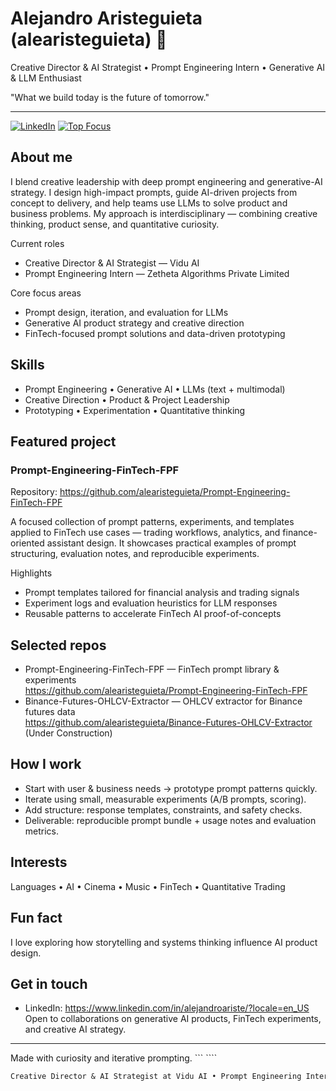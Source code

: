 # Alejandro Aristeguieta (alearisteguieta) 👋
Creative Director & AI Strategist • Prompt Engineering Intern • Generative AI & LLM Enthusiast

"What we build today is the future of tomorrow."

---

[![LinkedIn](https://img.shields.io/badge/LinkedIn-Alejandro-blue?style=flat&logo=linkedin&logoColor=white)](https://www.linkedin.com/in/alejandroariste/?locale=en_US)
[![Top Focus](https://img.shields.io/badge/Top%20Focus-Prompt%20Engineering-green?style=flat)](https://github.com/alearisteguieta)

## About me
I blend creative leadership with deep prompt engineering and generative-AI strategy. I design high-impact prompts, guide AI-driven projects from concept to delivery, and help teams use LLMs to solve product and business problems. My approach is interdisciplinary — combining creative thinking, product sense, and quantitative curiosity.

Current roles
- Creative Director & AI Strategist — Vidu AI
- Prompt Engineering Intern — Zetheta Algorithms Private Limited

Core focus areas
- Prompt design, iteration, and evaluation for LLMs
- Generative AI product strategy and creative direction
- FinTech-focused prompt solutions and data-driven prototyping

## Skills
- Prompt Engineering • Generative AI • LLMs (text + multimodal)  
- Creative Direction • Product & Project Leadership  
- Prototyping • Experimentation • Quantitative thinking

## Featured project
### Prompt-Engineering-FinTech-FPF
Repository: https://github.com/alearisteguieta/Prompt-Engineering-FinTech-FPF

A focused collection of prompt patterns, experiments, and templates applied to FinTech use cases — trading workflows, analytics, and finance-oriented assistant design. It showcases practical examples of prompt structuring, evaluation notes, and reproducible experiments.

Highlights
- Prompt templates tailored for financial analysis and trading signals
- Experiment logs and evaluation heuristics for LLM responses
- Reusable patterns to accelerate FinTech AI proof-of-concepts

## Selected repos
- Prompt-Engineering-FinTech-FPF — FinTech prompt library & experiments  
  https://github.com/alearisteguieta/Prompt-Engineering-FinTech-FPF
- Binance-Futures-OHLCV-Extractor — OHLCV extractor for Binance futures data  
  https://github.com/alearisteguieta/Binance-Futures-OHLCV-Extractor (Under Construction)


## How I work
- Start with user & business needs → prototype prompt patterns quickly.
- Iterate using small, measurable experiments (A/B prompts, scoring).
- Add structure: response templates, constraints, and safety checks.
- Deliverable: reproducible prompt bundle + usage notes and evaluation metrics.

## Interests
Languages • AI • Cinema • Music • FinTech • Quantitative Trading

## Fun fact
I love exploring how storytelling and systems thinking influence AI product design.

## Get in touch
- LinkedIn: https://www.linkedin.com/in/alejandroariste/?locale=en_US  
Open to collaborations on generative AI products, FinTech experiments, and creative AI strategy.

---

Made with curiosity and iterative prompting.
``` ````

```name=BIO.txt
Creative Director & AI Strategist at Vidu AI • Prompt Engineering Intern at Zetheta • Generative AI, LLMs & FinTech. “What we build today is the future of tomorrow.”
```

<!--
**alearisteguieta/alearisteguieta** is a ✨ _special_ ✨ repository because its `README.md` (this file) appears on your GitHub profile.

Here are some ideas to get you started:

- 🔭 I’m currently working on ...
- 🌱 I’m currently learning ...
- 👯 I’m looking to collaborate on ...
- 🤔 I’m looking for help with ...
- 💬 Ask me about ...
- 📫 How to reach me: ...
- 😄 Pronouns: ...
- ⚡ Fun fact: ...
-->
